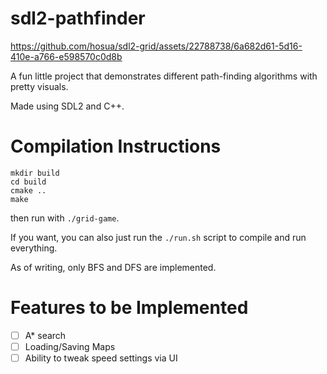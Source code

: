 # sdl2-pathfinder

https://github.com/hosua/sdl2-grid/assets/22788738/6a682d61-5d16-410e-a766-e598570c0d8b

A fun little project that demonstrates different path-finding algorithms with pretty visuals.

Made using SDL2 and C++.

# Compilation Instructions
```
mkdir build
cd build
cmake ..
make
```
then run with `./grid-game`.

If you want, you can also just run the `./run.sh` script to compile and run everything.

As of writing, only BFS and DFS are implemented.

# Features to be Implemented
- [ ] A* search 
- [ ] Loading/Saving Maps
- [ ] Ability to tweak speed settings via UI
